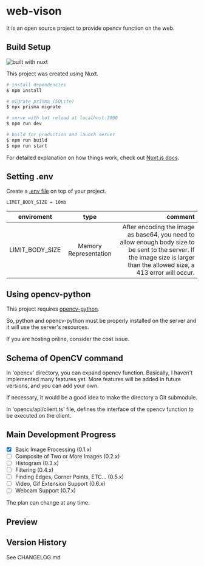 # web-vison

It is an open source project to provide opencv function on the web.

## Build Setup

![built with nuxt](https://ko.nuxtjs.org/logos/built-with-nuxt.svg)

This project was created using Nuxt.

```bash
# install dependencies
$ npm install

# migrate prisma (SQLite)
$ npx prisma migrate

# serve with hot reload at localhost:3000
$ npm run dev

# build for production and launch server
$ npm run build
$ npm run start

```

For detailed explanation on how things work, check out [Nuxt.js docs](https://nuxtjs.org).

## Setting .env

Create a [.env file](https://www.npmjs.com/package/dotenv) on top of your project.

```
LIMIT_BODY_SIZE = 10mb
```

|   enviroment    |         type          |                                                                                                                                                                     comment |
| :-------------: | :-------------------: | --------------------------------------------------------------------------------------------------------------------------------------------------------------------------: |
| LIMIT_BODY_SIZE | Memory Representation | After encoding the image as base64, you need to allow enough body size to be sent to the server. If the image size is larger than the allowed size, a 413 error will occur. |

## Using opencv-python

This project requires [opencv-python](https://pypi.org/project/opencv-python/).

So, python and opencv-python must be properly installed on the server and it will use the server's resources.

If you are hosting online, consider the cost issue.

## Schema of OpenCV command

In 'opencv' directory, you can expand opencv function. Basically, I haven't implemented many features yet. More features will be added in future versions, and you can add your own.

If necessary, it would be a good idea to make the directory a Git submodule.

In 'opencv/api/client.ts' file, defines the interface of the opencv function to be executed on the client.

## Main Development Progress

- [x] Basic Image Processing (0.1.x)
- [ ] Composite of Two or More Images (0.2.x)
- [ ] Histogram (0.3.x)
- [ ] Filtering (0.4.x)
- [ ] Finding Edges, Corner Points, ETC... (0.5.x)
- [ ] Video, Gif Extension Support (0.6.x)
- [ ] Webcam Support (0.7.x)

The plan can change at any time.

## Preview

## Version History

See CHANGELOG.md
